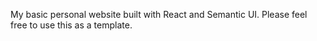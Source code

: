 My basic personal website built with React and Semantic UI. Please feel free to use this as a template.
